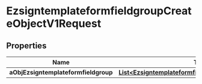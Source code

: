 

# EzsigntemplateformfieldgroupCreateObjectV1Request

## Properties

Name | Type | Description | Notes
------------ | ------------- | ------------- | -------------
**aObjEzsigntemplateformfieldgroup** | [**List&lt;EzsigntemplateformfieldgroupRequestCompound&gt;**](EzsigntemplateformfieldgroupRequestCompound.md) |  | 




